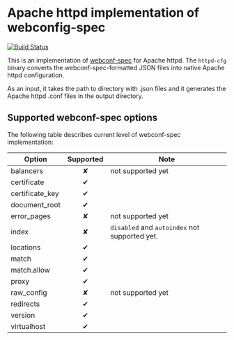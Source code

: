 # Apache httpd implementation of webconfig-spec

[![Build Status](https://travis-ci.org/micro-webapps/httpd-cfg.svg)](https://travis-ci.org/micro-webapps/httpd-cfg)

This is an implementation of [webconf-spec](https://github.com/micro-webapps/webconf-spec) for Apache httpd. The `httpd-cfg` binary converts the webconf-spec-formatted JSON files into native Apache httpd configuration.

As an input, it takes the path to directory with .json files and it generates the Apache httpd .conf files in the output directory.

## Supported webconf-spec options

The following table describes current level of webconf-spec implementation:


| Option | Supported | Note |
|--------|:---------:|------|
| balancers | ✘ | not supported yet |
| certificate | ✔ | |
| certificate_key | ✔ | |
| document_root | ✔ | |
| error_pages | ✘ | not supported yet |
| index | ✘ | `disabled` and `autoindex` not supported yet. |
| locations | ✔ | |
| match | ✔ | |
| match.allow | ✔ | |
| proxy | ✔ | |
| raw_config | ✘ | not supported yet |
| redirects | ✔ | |
| version | ✔ | |
| virtualhost | ✔ | |
